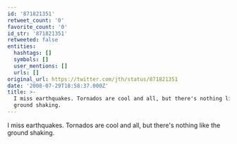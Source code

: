 ```yaml
---
id: '871821351'
retweet_count: '0'
favorite_count: '0'
id_str: '871821351'
retweeted: false
entities:
  hashtags: []
  symbols: []
  user_mentions: []
  urls: []
original_url: https://twitter.com/jth/status/871821351
date: '2008-07-29T18:58:37.000Z'
title: >-
  I miss earthquakes. Tornados are cool and all, but there's nothing like the
  ground shaking.
---
```


I miss earthquakes. Tornados are cool and all, but there's nothing like the ground shaking.